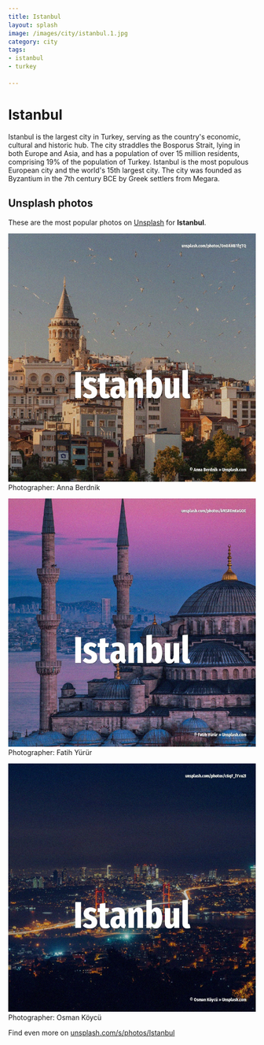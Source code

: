```yaml
---
title: Istanbul
layout: splash
image: /images/city/istanbul.1.jpg
category: city
tags:
- istanbul
- turkey

---
```

# Istanbul

Istanbul  is the largest city in Turkey, serving as the country's economic, cultural and historic  hub. The city straddles the Bosporus Strait, lying in both Europe and Asia, and has a population of over  15 million residents, comprising 19% of the population of Turkey. Istanbul is the most populous European city and the world's 15th largest city.  The city was founded as Byzantium  in the 7th century BCE by Greek settlers from Megara. 

 
## Unsplash photos
These are the most popular photos on [Unsplash](https://unsplash.com) for **Istanbul**.
 
![Istanbul](/images/city/istanbul.1.jpg)
Photographer:  Anna Berdnik
 
![Istanbul](/images/city/istanbul.2.jpg)
Photographer:  Fatih Yürür
 
![Istanbul](/images/city/istanbul.3.jpg)
Photographer:  Osman Köycü
 
Find even more on [unsplash.com/s/photos/Istanbul](https://unsplash.com/s/photos/Istanbul)
 
